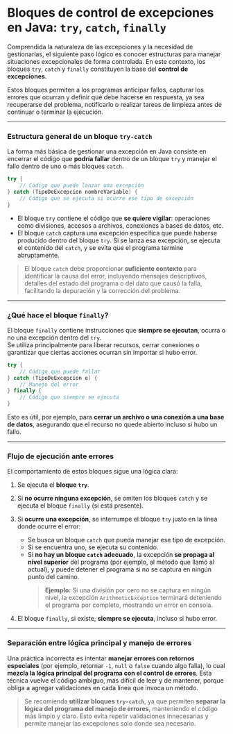 # Bloques de control de excepciones en Java: `try`, `catch`, `finally`

Comprendida la naturaleza de las excepciones y la necesidad de gestionarlas, el siguiente paso lógico es conocer estructuras para manejar situaciones excepcionales de forma controlada. En este contexto, los bloques `try`, `catch` y `finally` constituyen la base del **control de excepciones**.

Estos bloques permiten a los programas anticipar fallos, capturar los errores que ocurran y definir qué debe hacerse en respuesta, ya sea recuperarse del problema, notificarlo o realizar tareas de limpieza antes de continuar o terminar la ejecución.

---
### Estructura general de un bloque `try-catch`

La forma más básica de gestionar una excepción en Java consiste en encerrar el código que **podría fallar** dentro de un bloque `try` y manejar el fallo dentro de uno o más bloques `catch`.

```java
try {
    // Código que puede lanzar una excepción
} catch (TipoDeExcepcion nombreVariable) {
    // Código que se ejecuta si ocurre ese tipo de excepción
}
```

- El bloque `try` contiene el código que **se quiere vigilar**: operaciones como divisiones, accesos a archivos, conexiones a bases de datos, etc.
- El bloque `catch` captura una excepción específica que puede haberse producido dentro del bloque `try`. Si se lanza esa excepción, se ejecuta el contenido del `catch`, y se evita que el programa termine abruptamente.

> El bloque `catch` debe proporcionar **suficiente contexto** para identificar la causa del error, incluyendo mensajes descriptivos, detalles del estado del programa o del dato que causó la falla, facilitando la depuración y la corrección del problema.

---
### ¿Qué hace el bloque `finally`?

El bloque `finally` contiene instrucciones que **siempre se ejecutan**, ocurra o no una excepción dentro del `try`.  
Se utiliza principalmente para liberar recursos, cerrar conexiones o garantizar que ciertas acciones ocurran sin importar si hubo error.

```java
try {
    // Código que puede fallar
} catch (TipoDeExcepcion e) {
    // Manejo del error
} finally {
    // Código que siempre se ejecuta
}
```

Esto es útil, por ejemplo, para **cerrar un archivo o una conexión a una base de datos**, asegurando que el recurso no quede abierto incluso si hubo un fallo.

---
### Flujo de ejecución ante errores

El comportamiento de estos bloques sigue una lógica clara:

1. Se ejecuta el **bloque `try`**.
2. Si **no ocurre ninguna excepción**, se omiten los bloques `catch` y se ejecuta el bloque `finally` (si está presente).
3. Si **ocurre una excepción**, se interrumpe el bloque `try` justo en la línea donde ocurre el error:
   - Se busca un bloque `catch` que pueda manejar ese tipo de excepción.
   - Si se encuentra uno, se ejecuta su contenido.
   - Si **no hay un bloque `catch` adecuado**, la excepción **se propaga al nivel superior** del programa (por ejemplo, al método que llamó al actual), y puede detener el programa si no se captura en ningún punto del camino.  
     > **Ejemplo:** Si una división por cero no se captura en ningún nivel, la excepción `ArithmeticException` terminará deteniendo el programa por completo, mostrando un error en consola.

4. El bloque `finally`, si existe, **siempre se ejecuta**, incluso si hubo error.

---
### Separación entre lógica principal y manejo de errores

Una práctica incorrecta es intentar **manejar errores con retornos especiales** (por ejemplo, retornar `-1`, `null` o `false` cuando algo falla), lo cual **mezcla la lógica principal del programa con el control de errores**. Esta técnica vuelve el código ambiguo, más difícil de leer y de mantener, porque obliga a agregar validaciones en cada línea que invoca un método.

> Se recomienda **utilizar bloques `try-catch`**, ya que permiten **separar la lógica del programa del manejo de errores**, manteniendo el código más limpio y claro. Esto evita repetir validaciones innecesarias y permite manejar las excepciones solo donde sea necesario.
